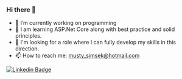 ### Hi there 👋

- 🔭 I’m currently working on programming
- 🌱 I am learning ASP.Net Core along with best practice and solid principles.
- 🤔 I'm looking for a role where I can fully develop my skills in this direction.
- 📫 How to reach me: musty_simsek@hotmail.com

[![Linkedin Badge](https://img.shields.io/badge/-Blogger-FF9800?style=flat-quare&labelColor=FF9800&logo=Blogger&logoColor=white&link=link)](https://www.linkedin.com/in/mustafasmsek/)
